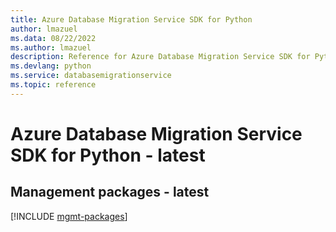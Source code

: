 ```yaml
---
title: Azure Database Migration Service SDK for Python
author: lmazuel
ms.data: 08/22/2022
ms.author: lmazuel
description: Reference for Azure Database Migration Service SDK for Python
ms.devlang: python
ms.service: databasemigrationservice
ms.topic: reference
---
```

# Azure Database Migration Service SDK for Python - latest

## Management packages - latest
[!INCLUDE [mgmt-packages](database-migration-service-mgmt-index.md)]